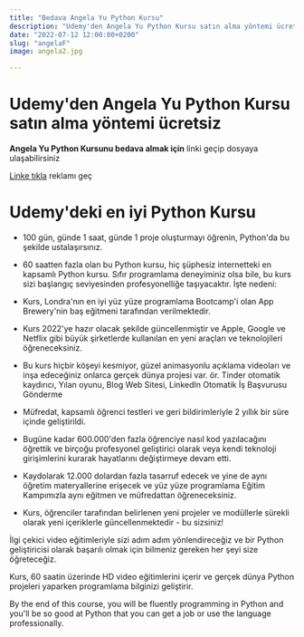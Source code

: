 ```yaml
---
title: "Bedava Angela Yu Python Kursu"
description: "Udemy'den Angela Yu Python Kursu satın alma yöntemi ücretsiz"
date: "2022-07-12 12:00:00+0200"
slug: "angelaF"
image: angela2.jpg

---
```



# Udemy'den Angela Yu Python Kursu satın alma yöntemi ücretsiz

**Angela Yu Python Kursunu bedava almak için** linki geçip dosyaya ulaşabilirsiniz

[Linke tıkla](http://bc.vc/6XlXFAb) reklamı geç

# Udemy'deki en iyi Python Kursu

+ 100 gün, günde 1 saat, günde 1 proje oluşturmayı öğrenin, Python'da bu şekilde ustalaşırsınız.

+ 60 saatten fazla olan bu Python kursu, hiç şüphesiz internetteki en kapsamlı Python kursu. Sıfır programlama deneyiminiz olsa bile, bu kurs sizi başlangıç seviyesinden profesyonelliğe taşıyacaktır. İşte nedeni:

+ Kurs, Londra'nın en iyi yüz yüze programlama Bootcamp'i olan App Brewery'nin baş eğitmeni tarafından verilmektedir.

+ Kurs 2022'ye hazır olacak şekilde güncellenmiştir ve Apple, Google ve Netflix gibi büyük şirketlerde kullanılan en yeni araçları ve teknolojileri öğreneceksiniz.

+ Bu kurs hiçbir köşeyi kesmiyor, güzel animasyonlu açıklama videoları ve inşa edeceğiniz onlarca gerçek dünya projesi var. ör. Tinder otomatik kaydırıcı, Yılan oyunu, Blog Web Sitesi, LinkedIn Otomatik İş Başvurusu Gönderme

+ Müfredat, kapsamlı öğrenci testleri ve geri bildirimleriyle 2 yıllık bir süre içinde geliştirildi.

+ Bugüne kadar 600.000'den fazla öğrenciye nasıl kod yazılacağını öğrettik ve birçoğu profesyonel geliştirici olarak veya kendi teknoloji girişimlerini kurarak hayatlarını değiştirmeye devam etti.

+ Kaydolarak 12.000 dolardan fazla tasarruf edecek ve yine de aynı öğretim materyallerine erişecek ve yüz yüze programlama Eğitim Kampımızla aynı eğitmen ve müfredattan öğreneceksiniz.

+ Kurs, öğrenciler tarafından belirlenen yeni projeler ve modüllerle sürekli olarak yeni içeriklerle güncellenmektedir - bu sizsiniz!

İlgi çekici video eğitimleriyle sizi adım adım yönlendireceğiz ve bir Python geliştiricisi olarak başarılı olmak için bilmeniz gereken her şeyi size öğreteceğiz.

Kurs, 60 saatin üzerinde HD video eğitimlerini içerir ve gerçek dünya Python projeleri yaparken programlama bilginizi geliştirir.

By the end of this course, you will be fluently programming in Python and you'll be so good at Python that you can get a job or use the language professionally.